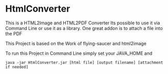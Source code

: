 # HtmlConverter
This is a HTML2Image and HTML2PDF Converter
Its possible to use it via Command Line or use it as a library.
One great addon is to attach a file into the PDF

This Project is based on the Work of flying-saucer and html2image 

To run this Project in Command Line simply set your JAVA_HOME and

```
java -jar HtmlConverter.jar [html file] [output filename] [attachment if needed]
```
